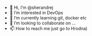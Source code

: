 - 👋 Hi, I’m @sherandrej
- 👀 I’m interested in DevOps
- 🌱 I’m currently learning git, docker etc
- 💞️ I’m looking to collaborate on ...
- 📫 How to reach me just go to Hrodna)

<!---
sherandrej/sherandrej is a ✨ special ✨ repository because its `README.md` (this file) appears on your GitHub profile.
You can click the Preview link to take a look at your changes.
--->

